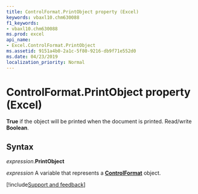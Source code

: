 ```yaml
---
title: ControlFormat.PrintObject property (Excel)
keywords: vbaxl10.chm630088
f1_keywords:
- vbaxl10.chm630088
ms.prod: excel
api_name:
- Excel.ControlFormat.PrintObject
ms.assetid: 9151a4b0-2a1c-5f80-9216-db9f71e552d0
ms.date: 04/23/2019
localization_priority: Normal
---
```



# ControlFormat.PrintObject property (Excel)

**True** if the object will be printed when the document is printed. Read/write **Boolean**.


## Syntax

_expression_.**PrintObject**

_expression_ A variable that represents a **[ControlFormat](Excel.ControlFormat.md)** object.




[!include[Support and feedback](~/includes/feedback-boilerplate.md)]